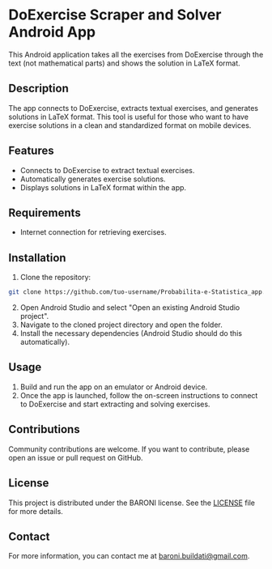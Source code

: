 
# DoExercise Scraper and Solver Android App

This Android application takes all the exercises from DoExercise through the text (not mathematical parts) and shows the solution in LaTeX format.

## Description

The app connects to DoExercise, extracts textual exercises, and generates solutions in LaTeX format. This tool is useful for those who want to have exercise solutions in a clean and standardized format on mobile devices.

## Features

- Connects to DoExercise to extract textual exercises.
- Automatically generates exercise solutions.
- Displays solutions in LaTeX format within the app.

## Requirements

- Internet connection for retrieving exercises.

## Installation

1. Clone the repository:

```bash
git clone https://github.com/tuo-username/Probabilita-e-Statistica_app.git
```

2. Open Android Studio and select "Open an existing Android Studio project".
3. Navigate to the cloned project directory and open the folder.
4. Install the necessary dependencies (Android Studio should do this automatically).

## Usage

1. Build and run the app on an emulator or Android device.
2. Once the app is launched, follow the on-screen instructions to connect to DoExercise and start extracting and solving exercises.

## Contributions

Community contributions are welcome. If you want to contribute, please open an issue or pull request on GitHub.

## License

This project is distributed under the BARONI license. See the [LICENSE](LICENSE.md) file for more details.

## Contact

For more information, you can contact me at baroni.buildati@gmail.com.
